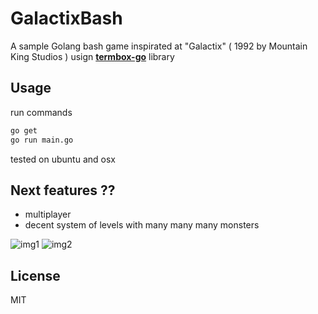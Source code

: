 **GalactixBash**
=======

A sample Golang bash game inspirated at "Galactix" ( 1992 by Mountain King Studios ) usign [**termbox-go**](https://github.com/nsf/termbox-go) library

Usage
-----
run commands
```bash
go get
go run main.go
```
tested on ubuntu and osx

Next features ??
-----
- multiplayer
- decent system of levels with many many many monsters

![img1](https://raw.githubusercontent.com/angeloLed/GalactixBash/master/img1.png)
![img2](https://raw.githubusercontent.com/angeloLed/GalactixBash/master/img2.png)

License
-------
MIT

